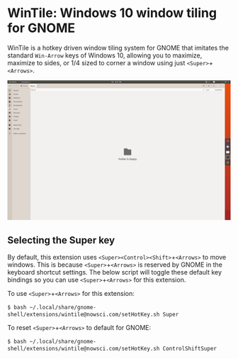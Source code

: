 WinTile: Windows 10 window tiling for GNOME
===========================================
WinTile is a hotkey driven window tiling system for GNOME that imitates the standard `Win-Arrow` keys of Windows 10, allowing you to maximize, maximize to sides, or 1/4 sized to corner a window using just `<Super>`+`<Arrows>`.

<img src='demo.gif'>

Selecting the Super key
-----------------------
By default, this extension uses `<Super><Control><Shift>`+`<Arrows>` to move windows. This is because `<Super>`+`<Arrows>` is reserved by GNOME in the keyboard shortcut settings. The below script will toggle these default key bindings so you can use `<Super>`+`<Arrows>` for this extension.

To use `<Super>`+`<Arrows>` for this extension:
```
$ bash ~/.local/share/gnome-shell/extensions/wintile@nowsci.com/setHotKey.sh Super
```

To reset `<Super>`+`<Arrows>` to default for GNOME:
```
$ bash ~/.local/share/gnome-shell/extensions/wintile@nowsci.com/setHotKey.sh ControlShiftSuper
```
